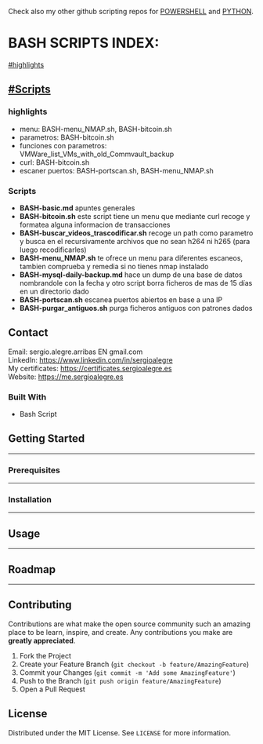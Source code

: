 Check also my other github scripting repos for [POWERSHELL](https://github.com/sergioalegre/Powershell) and [PYTHON](https://github.com/sergioalegre/Python-automations).

# **BASH SCRIPTS INDEX:**

[#highlights](#highlights)

[#Scripts](#Scripts)
------------

### highlights
  - menu: BASH-menu_NMAP.sh, BASH-bitcoin.sh
  - parametros: BASH-bitcoin.sh
  - funciones con parametros: VMWare_list_VMs_with_old_Commvault_backup
  - curl: BASH-bitcoin.sh
  - escaner puertos: BASH-portscan.sh, BASH-menu_NMAP.sh


### Scripts
  - **BASH-basic.md** apuntes generales
  - **BASH-bitcoin.sh** este script tiene un menu que mediante curl recoge y formatea alguna informacion de transacciones
  - **BASH-buscar_videos_trascodificar.sh** recoge un path como parametro y busca en el recursivamente archivos que no sean h264 ni h265 (para luego recodificarles)
  - **BASH-menu_NMAP.sh** te ofrece un menu para diferentes escaneos, tambien comprueba y remedia si no tienes nmap instalado
  - **BASH-mysql-daily-backup.md** hace un dump de una base de datos nombrandole con la fecha y otro script borra ficheros de mas de 15 días en un directorio dado
  - **BASH-portscan.sh** escanea puertos abiertos en base a una IP
  - **BASH-purgar_antiguos.sh** purga ficheros antiguos con patrones dados


## Contact
Email: sergio.alegre.arribas EN gmail.com
<br>
LinkedIn: https://www.linkedin.com/in/sergioalegre
<br>
My certificates: https://certificates.sergioalegre.es
<br>
Website: https://me.sergioalegre.es

### Built With
<!-- TECNOLOGIAS -->
* Bash Script

## Getting Started
---

### Prerequisites
---

### Installation
---

## Usage
---

## Roadmap
---

## Contributing
Contributions are what make the open source community such an amazing place to be learn, inspire, and create. Any contributions you make are **greatly appreciated**.

1. Fork the Project
2. Create your Feature Branch (`git checkout -b feature/AmazingFeature`)
3. Commit your Changes (`git commit -m 'Add some AmazingFeature'`)
4. Push to the Branch (`git push origin feature/AmazingFeature`)
5. Open a Pull Request

## License
Distributed under the MIT License. See `LICENSE` for more information.


[linkedin-shield]: https://img.shields.io/badge/-LinkedIn-black.svg?style=flat-square&logo=linkedin&colorB=555
[linkedin-url]: https://linkedin.com/in/sergioalegre
